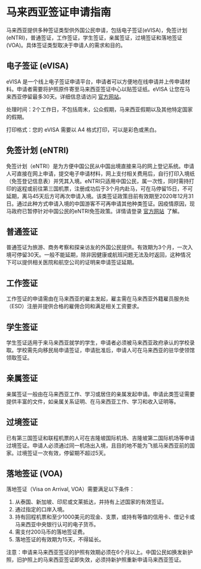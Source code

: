 # 马来西亚签证申请指南

马来西亚提供多种签证类型供外国公民申请，包括电子签证(eVISA)，免签计划(eNTRI)，普通签证，工作签证，学生签证，亲属签证，过境签证和落地签证 (VOA)。具体签证类型取决于申请人的需求和目的。

## 电子签证 (eVISA)

eVISA 是一个线上电子签证申请平台，申请者可以方便地在线申请并上传申请材料。申请者需要将护照原件寄至马来西亚签证中心以贴签证纸。eVISA 让您在马来西亚停留最多30天。详细信息请访问 [官方网站](https://malaysiavisa.imi.gov.my/evisa/evisa.jsp)。

处理时间：2个工作日，不包括周末，公众假期，马来西亚假期以及其他特定国家的假期。

打印格式：您的 eVISA 需要以 A4 格式打印，可以是彩色或黑白。

## 免签计划 (eNTRI)

免签计划（eNTRI）是为方便中国公民从中国出境直接来马的网上登记系统。申请人可直接在网上申请，提交电子申请材料，网上支付相关费用后，自行打印入境纸（免签登记信息表）并凭其入境。eNTRI只适用中国公民，属一次性，同时需持打印的返程或前往第三国机票，注册成功后于3个月内赴马，可在马停留15日，不可延期，离马45天后方可再次申请入境。该类签证政策目前有效期至2020年12月31日。通过此种方式申请入境的中国游客不可再申请其他种类签证。因疫情原因，现马政府已暂停针对中国公民的eNTRI免签政策。详情请登录 [官方网站](https://malaysiavisa.imi.gov.my/evisa/evisa.jsp) 了解。

## 普通签证

普通签证为旅游、商务考察和探亲访友的外国公民提供。有效期为3个月，一次入境可停留30天。一般不能延期，除非因健康或航班问题无法及时返回，这种情况下可以提供相关医院和航空公司的证明来申请签证延期。

## 工作签证

工作签证的申请需由在马来西亚的雇主发起，雇主需在马来西亚外籍雇员服务处（ESD）注册并提供合格的雇佣合同和满足相关工资要求。

## 学生签证

学生签证适用于来马来西亚就学的学生，申请者必须被马来西亚政府承认的学校录取。学校需先向移民局申请签证，申请批准后，申请人可在马来西亚的驻华使领馆领取签证。

## 亲属签证

亲属签证一般由在马来西亚工作、学习或居住的亲属发起申请。申请此类签证需要提供丰富的文件，如亲属关系证明、在马来西亚工作、学习和收入证明等。

## 过境签证

已有第三国签证和联程机票的人可在吉隆坡国际机场、吉隆坡第二国际机场等申请过境签证。申请人必须通过同一机场出入境，且目的地不能为飞抵马来西亚前的国家。过境签证一次有效，停留期不超过5天。

## 落地签证 (VOA)

落地签证（Visa on Arrival, VOA）需要满足以下条件：

1. 从泰国、新加坡、印尼或文莱抵达，并持有上述国家的有效签证。
2. 通过指定的口岸入境。
3. 持有回程机票和至少1000美元的现金、支票，或持有等值的信用卡、借记卡或马来西亚中央银行认可的电子货币。
4. 需支付200马币的落地签证费。
5. 落地签证的有效期为15天，不得延长。

注意：申请来马来西亚签证的护照有效期必须在6个月以上。中国公民如换发新护照，旧护照上的马来西亚签证即失效，必须持新护照重新申请马来西亚签证。

